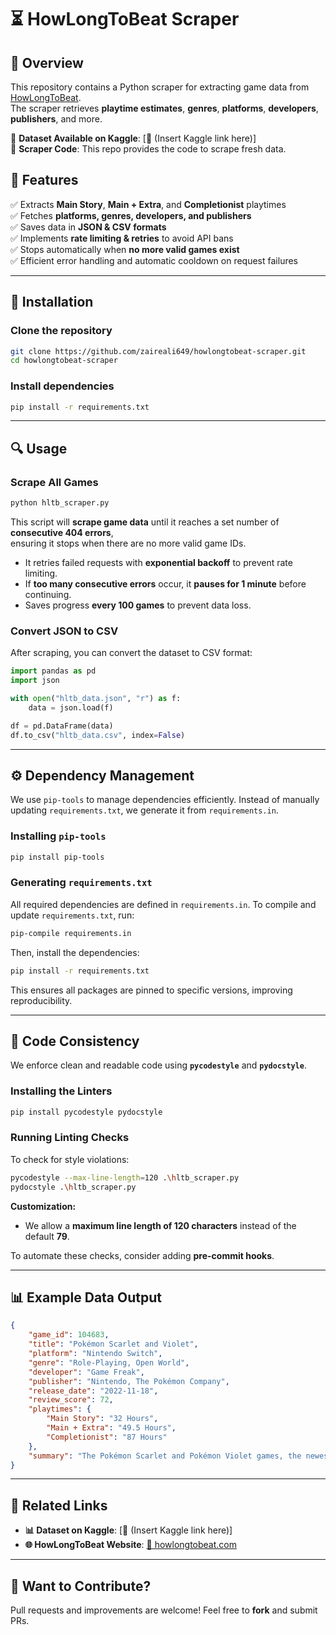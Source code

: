 # ⏳ HowLongToBeat Scraper

## 📌 Overview
This repository contains a Python scraper for extracting game data from [HowLongToBeat](https://howlongtobeat.com).  
The scraper retrieves **playtime estimates**, **genres**, **platforms**, **developers**, **publishers**, and more.

🔹 **Dataset Available on Kaggle**: [🔗 (Insert Kaggle link here)]  
🔹 **Scraper Code**: This repo provides the code to scrape fresh data.

## 📂 Features
✅ Extracts **Main Story**, **Main + Extra**, and **Completionist** playtimes  
✅ Fetches **platforms, genres, developers, and publishers**  
✅ Saves data in **JSON & CSV formats**  
✅ Implements **rate limiting & retries** to avoid API bans  
✅ Stops automatically when **no more valid games exist**  
✅ Efficient error handling and automatic cooldown on request failures  

---

## 🚀 Installation

### Clone the repository
```bash
git clone https://github.com/zaireali649/howlongtobeat-scraper.git
cd howlongtobeat-scraper
```

### Install dependencies
```bash
pip install -r requirements.txt
```

---

## 🔍 Usage

### Scrape All Games
```bash
python hltb_scraper.py
```
This script will **scrape game data** until it reaches a set number of **consecutive 404 errors**,  
ensuring it stops when there are no more valid game IDs.

- It retries failed requests with **exponential backoff** to prevent rate limiting.
- If **too many consecutive errors** occur, it **pauses for 1 minute** before continuing.
- Saves progress **every 100 games** to prevent data loss.

### Convert JSON to CSV
After scraping, you can convert the dataset to CSV format:
```python
import pandas as pd
import json

with open("hltb_data.json", "r") as f:
    data = json.load(f)

df = pd.DataFrame(data)
df.to_csv("hltb_data.csv", index=False)
```

---

## ⚙️ Dependency Management
We use `pip-tools` to manage dependencies efficiently. Instead of manually updating `requirements.txt`, we generate it from `requirements.in`.

### Installing `pip-tools`
```bash
pip install pip-tools
```

### Generating `requirements.txt`
All required dependencies are defined in `requirements.in`. To compile and update `requirements.txt`, run:
```bash
pip-compile requirements.in
```
Then, install the dependencies:
```bash
pip install -r requirements.txt
```
This ensures all packages are pinned to specific versions, improving reproducibility.

---

## 📝 Code Consistency
We enforce clean and readable code using **`pycodestyle`** and **`pydocstyle`**.

### Installing the Linters
```bash
pip install pycodestyle pydocstyle
```

### Running Linting Checks
To check for style violations:
```bash
pycodestyle --max-line-length=120 .\hltb_scraper.py
pydocstyle .\hltb_scraper.py
```
**Customization:**  
- We allow a **maximum line length of 120 characters** instead of the default **79**.

To automate these checks, consider adding **pre-commit hooks**.

---

## 📊 Example Data Output
```json
{
    "game_id": 104683,
    "title": "Pokémon Scarlet and Violet",
    "platform": "Nintendo Switch",
    "genre": "Role-Playing, Open World",
    "developer": "Game Freak",
    "publisher": "Nintendo, The Pokémon Company",
    "release_date": "2022-11-18",
    "review_score": 72,
    "playtimes": {
        "Main Story": "32 Hours",
        "Main + Extra": "49.5 Hours",
        "Completionist": "87 Hours"
    },
    "summary": "The Pokémon Scarlet and Pokémon Violet games, the newest chapters in the Pokémon series..."
}
```

---

## 🔗 Related Links
- **📊 Dataset on Kaggle**: [🔗 (Insert Kaggle link here)]  
- **🌐 HowLongToBeat Website**: [🔗 howlongtobeat.com](https://howlongtobeat.com)  

---

## 📢 Want to Contribute?
Pull requests and improvements are welcome! Feel free to **fork** and submit PRs.
